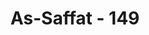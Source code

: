 ---
title: "As-Saffat - 149"
no: 149
arabic_no: ١٤٩
ayah: فَاسْتَفْتِهِمْ اَلِرَبِّكَ الْبَنَاتُ وَلَهُمُ الْبَنُوْنَۚ 
translation: "Maka tanyakanlah (Muhammad) kepada mereka (orang-orang kafir Mekah), “Apakah anak-anak perempuan itu untuk Tuhanmu sedangkan untuk mereka anak-anak laki-laki?”"
tafsir: "Allah meminta Nabi Muhammad agar menanyakan kepada kaum kafir Mekah tentang kepercayaan mereka bahwa Allah punya anak, dan anaknya itu perempuan, padahal anak perempuan itu dalam pandangan mereka rendah, sebagaimana firman Allah:\n\nPadahal apabila seseorang dari mereka diberi kabar dengan (kelahiran) anak perempuan, wajahnya menjadi hitam (merah padam), dan dia sangat marah. (an-Nahl/16: 58)\n\nYang mulia dalam pandangan mereka adalah anak laki-laki, karena anak laki-laki itu mampu berperang dan membela mereka serta mengharumkan nama keluarga. Karena itu mereka mengambil anak laki-laki sedangkan anak perempuan mereka nisbahkan kepada Allah. Dengan demikian, mereka berdasarkan pandangan yang keliru dan mau menang sendiri. Pembagian menurut kepercayaan mereka itu menjadi tidak adil, sebagaimana dinyatakan ayat berikut:\n\nApakah (pantas) untuk kamu yang laki-laki dan untuk-Nya yang perempuan? Yang demikian itu tentulah suatu pembagian yang tidak adil. (an-Najm/53: 21-22).\n\nPemberian anak perempuan, yang mereka pandang rendah, kepada Allah dan anak laki-laki untuk mereka, berarti mereka merendahkan Allah. Pertanyaan yang diminta Allah untuk diajukan Nabi Muhammad kepada kaum kafir Mekah itu sekaligus mengandung arti bahwa pandangan mereka itu salah. Dalam pandangan Allah tidak ada perbedaan laki-laki dan perempuan. Yang membedakan manusia hanyalah takwanya."
---